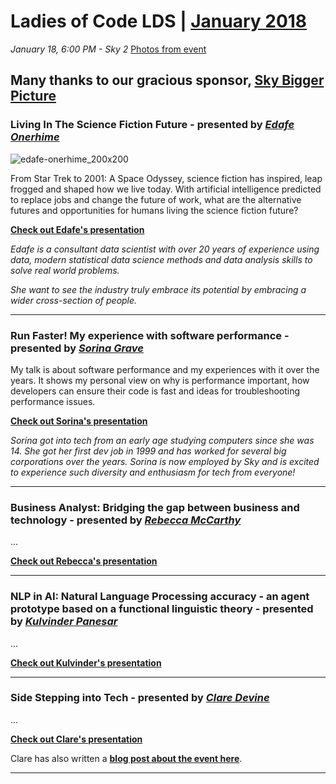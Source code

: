 # Ladies of Code LDS | [January 2018](https://www.meetup.com/Ladies-of-Code-Leeds/events/245909469/)

_January 18, 6:00 PM - Sky 2_ [Photos from event](https://www.meetup.com/Ladies-of-Code-Leeds/photos/28498435/)

## Many thanks to our gracious sponsor, [Sky Bigger Picture](https://twitter.com/skybiggerpic)

### Living In The Science Fiction Future - presented by [_Edafe Onerhime_](https://twitter.com/ekoner)

![edafe-onerhime_200x200](https://user-images.githubusercontent.com/1515961/35159110-16eb8ea2-fd31-11e7-9261-b5db8629c3a3.png)

From Star Trek to 2001: A Space Odyssey, science fiction has inspired, leap frogged and shaped how we live today. With artificial intelligence predicted to replace jobs and change the future of work, what are the alternative futures and opportunities for humans living the science fiction future?

[**Check out Edafe's presentation**](#)

_Edafe is a consultant data scientist with over 20 years of experience using data, modern statistical data science methods and data analysis skills to solve real world problems._

_She want to see the industry truly embrace its potential by embracing a wider cross-section of people._

-----

### Run Faster! My experience with software performance - presented by [_Sorina Grave_](https://www.linkedin.com/in/sorina-grave-2624a268/)

My talk is about software performance and my experiences with it over the years. It shows my personal view on why is performance important, how developers can ensure their code is fast and ideas for troubleshooting performance issues.

[**Check out Sorina's presentation**](https://drive.google.com/file/d/1QglLZ5E3lvT7PKZ65pGp3GwDOTOi3GYN/view)


_Sorina got into tech from an early age studying computers since she was 14. She got her first dev job in 1999 and has worked for several big corporations over the years. Sorina is now employed by Sky and is excited to experience such diversity and enthusiasm for tech from everyone!_


-----

### Business Analyst: Bridging the gap between business and technology - presented by [_Rebecca McCarthy_](https://uk.linkedin.com/in/rebecca-mccarthy-692099a7)

...

[**Check out Rebecca's presentation**](#)


-----

### NLP in AI: Natural Language Processing accuracy - an agent prototype based on a functional linguistic theory - presented by [_Kulvinder Panesar_](https://uk.linkedin.com/in/kulvinder-panesar-ph-d-6645a721)

...

[**Check out Kulvinder's presentation**](#)


-----

### Side Stepping into Tech - presented by [_Clare Devine_](https://twitter.com/clarecodes)

...

[**Check out Clare's presentation**](#)

Clare has also written a [**blog post about the event here**](https://clarecodes.com/2018/01/19/ladies-of-code-january-meetup/).


-----

